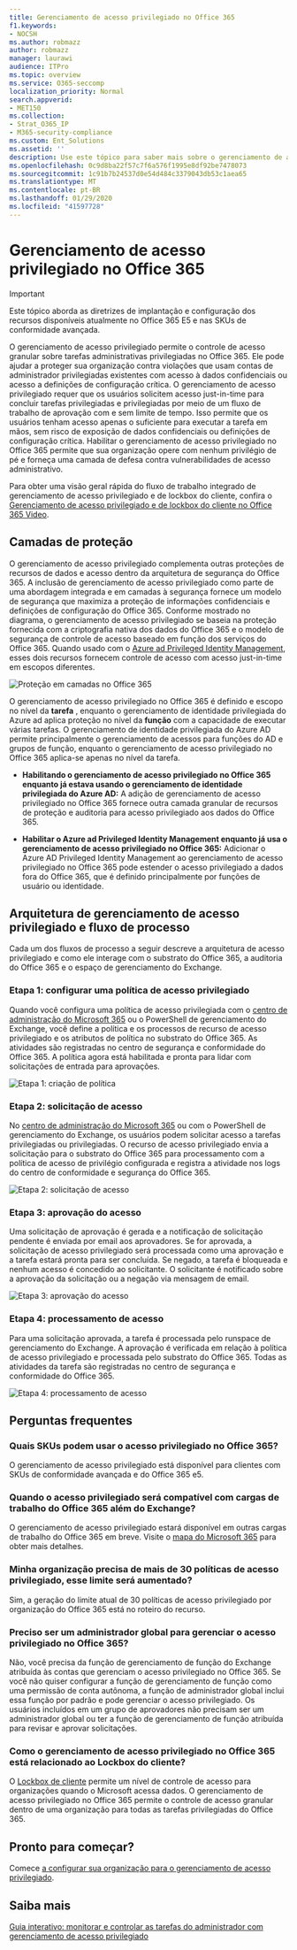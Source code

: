 ```yaml
---
title: Gerenciamento de acesso privilegiado no Office 365
f1.keywords:
- NOCSH
ms.author: robmazz
author: robmazz
manager: laurawi
audience: ITPro
ms.topic: overview
ms.service: O365-seccomp
localization_priority: Normal
search.appverid:
- MET150
ms.collection:
- Strat_O365_IP
- M365-security-compliance
ms.custom: Ent_Solutions
ms.assetid: ''
description: Use este tópico para saber mais sobre o gerenciamento de acesso privilegiado no Office 365
ms.openlocfilehash: 0c9d8ba22f57c7f6a576f1995e8df92be7478073
ms.sourcegitcommit: 1c91b7b24537d0e54d484c3379043db53c1aea65
ms.translationtype: MT
ms.contentlocale: pt-BR
ms.lasthandoff: 01/29/2020
ms.locfileid: "41597728"
---
```

# <a name="privileged-access-management-in-office-365"></a>Gerenciamento de acesso privilegiado no Office 365

> [!IMPORTANT]
> Este tópico aborda as diretrizes de implantação e configuração dos recursos disponíveis atualmente no Office 365 E5 e nas SKUs de conformidade avançada.

O gerenciamento de acesso privilegiado permite o controle de acesso granular sobre tarefas administrativas privilegiadas no Office 365. Ele pode ajudar a proteger sua organização contra violações que usam contas de administrador privilegiadas existentes com acesso à dados confidenciais ou acesso a definições de configuração crítica. O gerenciamento de acesso privilegiado requer que os usuários solicitem acesso just-in-time para concluir tarefas privilegiadas e privilegiadas por meio de um fluxo de trabalho de aprovação com e sem limite de tempo. Isso permite que os usuários tenham acesso apenas o suficiente para executar a tarefa em mãos, sem risco de exposição de dados confidenciais ou definições de configuração crítica. Habilitar o gerenciamento de acesso privilegiado no Office 365 permite que sua organização opere com nenhum privilégio de pé e forneça uma camada de defesa contra vulnerabilidades de acesso administrativo.

Para obter uma visão geral rápida do fluxo de trabalho integrado de gerenciamento de acesso privilegiado e de lockbox do cliente, confira o [Gerenciamento de acesso privilegiado e de lockbox do cliente no Office 365 Video](https://go.microsoft.com/fwlink/?linkid=2066800).

## <a name="layers-of-protection"></a>Camadas de proteção

O gerenciamento de acesso privilegiado complementa outras proteções de recursos de dados e acesso dentro da arquitetura de segurança do Office 365. A inclusão de gerenciamento de acesso privilegiado como parte de uma abordagem integrada e em camadas à segurança fornece um modelo de segurança que maximiza a proteção de informações confidenciais e definições de configuração do Office 365. Conforme mostrado no diagrama, o gerenciamento de acesso privilegiado se baseia na proteção fornecida com a criptografia nativa dos dados do Office 365 e o modelo de segurança de controle de acesso baseado em função dos serviços do Office 365. Quando usado com o [Azure ad Privileged Identity Management](https://docs.microsoft.com/azure/active-directory/active-directory-privileged-identity-management-configure), esses dois recursos fornecem controle de acesso com acesso just-in-time em escopos diferentes.

![Proteção em camadas no Office 365](media/pam-layered-protection.png)

O gerenciamento de acesso privilegiado no Office 365 é definido e escopo no nível da **tarefa** , enquanto o gerenciamento de identidade privilegiada do Azure ad aplica proteção no nível da **função** com a capacidade de executar várias tarefas. O gerenciamento de identidade privilegiada do Azure AD permite principalmente o gerenciamento de acessos para funções do AD e grupos de função, enquanto o gerenciamento de acesso privilegiado no Office 365 aplica-se apenas no nível da tarefa.

- **Habilitando o gerenciamento de acesso privilegiado no Office 365 enquanto já estava usando o gerenciamento de identidade privilegiada do Azure AD:** A adição de gerenciamento de acesso privilegiado no Office 365 fornece outra camada granular de recursos de proteção e auditoria para acesso privilegiado aos dados do Office 365.

- **Habilitar o Azure ad Privileged Identity Management enquanto já usa o gerenciamento de acesso privilegiado no Office 365:**  Adicionar o Azure AD Privileged Identity Management ao gerenciamento de acesso privilegiado no Office 365 pode estender o acesso privilegiado a dados fora do Office 365, que é definido principalmente por funções de usuário ou identidade.  

## <a name="privileged-access-management-architecture-and-process-flow"></a>Arquitetura de gerenciamento de acesso privilegiado e fluxo de processo

Cada um dos fluxos de processo a seguir descreve a arquitetura de acesso privilegiado e como ele interage com o substrato do Office 365, a auditoria do Office 365 e o espaço de gerenciamento do Exchange.

### <a name="step-1-configure-a-privileged-access-policy"></a>Etapa 1: configurar uma política de acesso privilegiado

Quando você configura uma política de acesso privilegiada com o [centro de administração do Microsoft 365](https://admin.microsoft.com) ou o PowerShell de gerenciamento do Exchange, você define a política e os processos de recurso de acesso privilegiado e os atributos de política no substrato do Office 365. As atividades são registradas no centro de segurança e conformidade do Office 365. A política agora está habilitada e pronta para lidar com solicitações de entrada para aprovações.

![Etapa 1: criação de política](media/pam-step1-policy-creation.jpg)

### <a name="step-2-access-request"></a>Etapa 2: solicitação de acesso

No [centro de administração do Microsoft 365](https://admin.microsoft.com) ou com o PowerShell de gerenciamento do Exchange, os usuários podem solicitar acesso a tarefas privilegiadas ou privilegiadas. O recurso de acesso privilegiado envia a solicitação para o substrato do Office 365 para processamento com a política de acesso de privilégio configurada e registra a atividade nos logs do centro de conformidade e segurança do Office 365.

![Etapa 2: solicitação de acesso](media/pam-step2-access-request.jpg)

### <a name="step-3-access-approval"></a>Etapa 3: aprovação do acesso

Uma solicitação de aprovação é gerada e a notificação de solicitação pendente é enviada por email aos aprovadores. Se for aprovada, a solicitação de acesso privilegiado será processada como uma aprovação e a tarefa estará pronta para ser concluída. Se negado, a tarefa é bloqueada e nenhum acesso é concedido ao solicitante. O solicitante é notificado sobre a aprovação da solicitação ou a negação via mensagem de email.

![Etapa 3: aprovação do acesso](media/pam-step3-access-approval.jpg)

### <a name="step-4-access-processing"></a>Etapa 4: processamento de acesso

Para uma solicitação aprovada, a tarefa é processada pelo runspace de gerenciamento do Exchange. A aprovação é verificada em relação à política de acesso privilegiado e processada pelo substrato do Office 365. Todas as atividades da tarefa são registradas no centro de segurança e conformidade do Office 365.

![Etapa 4: processamento de acesso](media/pam-step4-access-processing.jpg)

## <a name="frequently-asked-questions"></a>Perguntas frequentes

### <a name="what-skus-can-use-privileged-access-in-office-365"></a>Quais SKUs podem usar o acesso privilegiado no Office 365?
O gerenciamento de acesso privilegiado está disponível para clientes com SKUs de conformidade avançada e do Office 365 e5.

### <a name="when-will-privileged-access-support-office-365-workloads-beyond-exchange"></a>Quando o acesso privilegiado será compatível com cargas de trabalho do Office 365 além do Exchange?
O gerenciamento de acesso privilegiado estará disponível em outras cargas de trabalho do Office 365 em breve. Visite o [mapa do Microsoft 365](https://www.microsoft.com/microsoft-365/roadmap) para obter mais detalhes.

### <a name="my-organization-needs-more-than-30-privileged-access-policies-will-this-limit-be-increased"></a>Minha organização precisa de mais de 30 políticas de acesso privilegiado, esse limite será aumentado?
Sim, a geração do limite atual de 30 políticas de acesso privilegiado por organização do Office 365 está no roteiro do recurso.

### <a name="do-i-need-to-be-a-global-admin-to-manage-privileged-access-in-office-365"></a>Preciso ser um administrador global para gerenciar o acesso privilegiado no Office 365?
Não, você precisa da função de gerenciamento de função do Exchange atribuída às contas que gerenciam o acesso privilegiado no Office 365. Se você não quiser configurar a função de gerenciamento de função como uma permissão de conta autônoma, a função de administrador global inclui essa função por padrão e pode gerenciar o acesso privilegiado. Os usuários incluídos em um grupo de aprovadores não precisam ser um administrador global ou ter a função de gerenciamento de função atribuída para revisar e aprovar solicitações.

### <a name="how-is-privileged-access-management-in-office-365-related-to-customer-lockbox"></a>Como o gerenciamento de acesso privilegiado no Office 365 está relacionado ao Lockbox do cliente?
O [Lockbox de cliente](https://docs.microsoft.com/office365/admin/manage/customer-lockbox-requests) permite um nível de controle de acesso para organizações quando o Microsoft acessa dados. O gerenciamento de acesso privilegiado no Office 365 permite o controle de acesso granular dentro de uma organização para todas as tarefas privilegiadas do Office 365.

## <a name="ready-to-get-started"></a>Pronto para começar?

Comece [a configurar sua organização para o gerenciamento de acesso privilegiado](privileged-access-management-configuration.md).

## <a name="learn-more"></a>Saiba mais

[Guia interativo: monitorar e controlar as tarefas do administrador com gerenciamento de acesso privilegiado](https://content.cloudguides.com/guides/Privileged%20Access%20Management)